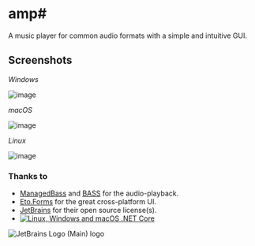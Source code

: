 # amp#
A music player for common audio formats with a simple and intuitive GUI.

## Screenshots

*Windows*

![image](https://user-images.githubusercontent.com/40712699/179715280-786dc9b4-1e95-4f51-80d7-8bd516b0696c.png)

*macOS*

![image](https://user-images.githubusercontent.com/40712699/179735086-3558eac2-968c-4938-bbbc-1e266b8a15f4.png)

*Linux*

![image](https://user-images.githubusercontent.com/40712699/179737714-25e5dc85-d513-4635-92f8-fa7613ad9035.png)


### Thanks to
* [ManagedBass](https://github.com/ManagedBass/ManagedBass) and [BASS](http://www.un4seen.com) for the audio-playback.
* [Eto.Forms](https://github.com/picoe/Eto) for the great cross-platform UI.
* [JetBrains](https://www.jetbrains.com/?from=amp#) for their open source license(s).
* [![Linux, Windows and macOS .NET Core](https://github.com/VPKSoft/amp-multi/actions/workflows/linux_windows_and_macos_dotnet.yml/badge.svg)](https://github.com/VPKSoft/amp-multi/actions/workflows/linux_windows_and_macos_dotnet.yml)



![JetBrains Logo (Main) logo](https://resources.jetbrains.com/storage/products/company/brand/logos/jb_beam.svg)
